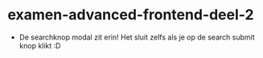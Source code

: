 ﻿# examen-advanced-frontend-deel-2

 - De searchknop modal zit erin! Het sluit zelfs als je op de search submit knop klikt :D 
